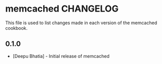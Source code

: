 memcached CHANGELOG
===================

This file is used to list changes made in each version of the memcached cookbook.

0.1.0
-----
- [Deepu Bhatia] - Initial release of memcached
